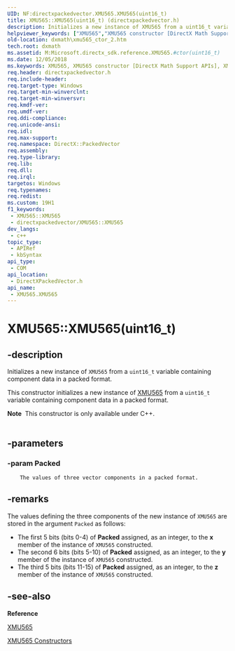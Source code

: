 ```yaml
---
UID: NF:directxpackedvector.XMU565.XMU565(uint16_t)
title: XMU565::XMU565(uint16_t) (directxpackedvector.h)
description: Initializes a new instance of XMU565 from a uint16_t variable containing component data in a packed format.
helpviewer_keywords: ["XMU565","XMU565 constructor [DirectX Math Support APIs]","XMU565 constructor [DirectX Math Support APIs]","XMU565 structure","XMU565 structure [DirectX Math Support APIs]","XMU565 constructor","XMU565.XMU565","XMU565.XMU565(uint16_t)","XMU565::XMU565","XMU565::XMU565(uint16_t)","dxmath.xmu565_ctor_2"]
old-location: dxmath\xmu565_ctor_2.htm
tech.root: dxmath
ms.assetid: M:Microsoft.directx_sdk.reference.XMU565.#ctor(uint16_t)
ms.date: 12/05/2018
ms.keywords: XMU565, XMU565 constructor [DirectX Math Support APIs], XMU565 constructor [DirectX Math Support APIs],XMU565 structure, XMU565 structure [DirectX Math Support APIs],XMU565 constructor, XMU565.XMU565, XMU565.XMU565(uint16_t), XMU565::XMU565, XMU565::XMU565(uint16_t), dxmath.xmu565_ctor_2
req.header: directxpackedvector.h
req.include-header: 
req.target-type: Windows
req.target-min-winverclnt: 
req.target-min-winversvr: 
req.kmdf-ver: 
req.umdf-ver: 
req.ddi-compliance: 
req.unicode-ansi: 
req.idl: 
req.max-support: 
req.namespace: DirectX::PackedVector
req.assembly: 
req.type-library: 
req.lib: 
req.dll: 
req.irql: 
targetos: Windows
req.typenames: 
req.redist: 
ms.custom: 19H1
f1_keywords:
 - XMU565::XMU565
 - directxpackedvector/XMU565::XMU565
dev_langs:
 - c++
topic_type:
 - APIRef
 - kbSyntax
api_type:
 - COM
api_location:
 - DirectXPackedVector.h
api_name:
 - XMU565.XMU565
---
```


# XMU565::XMU565(uint16_t)


## -description

Initializes a new instance of <code>XMU565</code> from a <code>uint16_t</code> variable containing
	component data in a packed format.
    

This constructor initializes a new instance of <a href="https://docs.microsoft.com/windows/desktop/api/directxpackedvector/ns-directxpackedvector-xmu565">XMU565</a> from a
	<code>uint16_t</code> variable containing component data in a packed format.
<div class="alert"><b>Note</b>  This constructor is only available under C++.</div><div> </div>

## -parameters

### -param Packed

		The values of three vector components in a packed format.

## -remarks

The values defining the three components of the new instance of <code>XMU565</code> are
	    stored in the argument <code>Packed</code> as follows:
	

<ul>
<li>
The first 5 bits (bits 0-4) of <b>Packed</b> assigned, as an integer, to the
		    <b>x</b> member of the instance of <code>XMU565</code> constructed.
		

</li>
<li>
The second 6 bits (bits 5-10) of <b>Packed</b> assigned, as an integer, to
		    the <b>y</b> member of the instance of <code>XMU565</code> constructed.
		

</li>
<li>
The third 5 bits (bits 11-15) of <b>Packed</b> assigned, as an integer, to
		    the <b>z</b> member of the instance of <code>XMU565</code> constructed.
		

</li>
</ul>

## -see-also

<b>Reference</b>



<a href="https://docs.microsoft.com/windows/desktop/api/directxpackedvector/ns-directxpackedvector-xmu565">XMU565</a>



<a href="https://docs.microsoft.com/windows/desktop/dxmath/xmu565-ctor">XMU565 Constructors</a>

